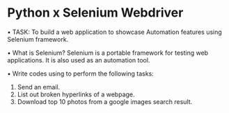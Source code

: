 # Python x Selenium Webdriver
•	TASK:
To build a web application to showcase Automation features using Selenium framework.
 
•	What is Selenium?
Selenium is a portable framework for testing web applications. It is also used as an automation tool.

•	Write codes using to perform the following tasks:
1.	Send an email.
2.	List out broken hyperlinks of a webpage.
3.	Download top 10 photos from a google images search result.

